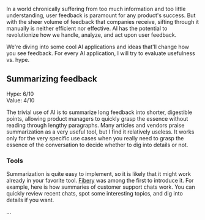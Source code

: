 In a world chronically suffering from too much information and too little understanding, user feedback is paramount for any product's success. But with the sheer volume of feedback that companies receive, sifting through it manually is neither efficient nor effective. AI has the potential to revolutionize how we handle, analyze, and act upon user feedback.

We're diving into some cool AI applications and ideas that'll change how you see feedback. For every AI application, I will try to evaluate usefulness vs. hype.

## Summarizing feedback

Hype: 6/10\
Value: 4/10

The trivial use of AI is to summarize long feedback into shorter, digestible points, allowing product managers to quickly grasp the essence without reading through lengthy paragraphs. Many articles and vendors praise summarization as a very useful tool, but I find it relatively useless. It works only for the very specific use cases when you really need to grasp the essence of the conversation to decide whether to dig into details or not. 

### Tools

Summarization is quite easy to implement, so it is likely that it might work already in your favorite tool. [Fibery](https://fibery.io/ai) was among the first to introduce it. For example, here is how summaries of customer support chats work. You can quickly review recent chats, spot some interesting topics, and dig into details if you want.

…